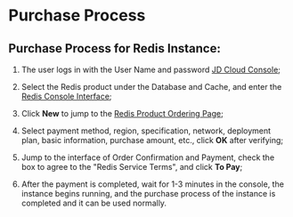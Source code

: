 ﻿# Purchase Process

## Purchase Process for Redis Instance:

1. The user logs in with the User Name and password [JD Cloud Console](https://uc.jdcloud.com/login);

2. Select the Redis product under the Database and Cache, and enter the [Redis Console Interface](https://redis-console.jdcloud.com/redis);

3. Click **New** to jump to the [Redis Product Ordering Page](https://redis-console.jdcloud.com/create);

4. Select payment method, region, specification, network, deployment plan, basic information, purchase amount, etc., click **OK** after verifying;

5. Jump to the interface of Order Confirmation and Payment, check the box to agree to the "Redis Service Terms", and click **To Pay**;

6. After the payment is completed, wait for 1-3 minutes in the console, the instance begins running, and the purchase process of the instance is completed and it can be used normally.
